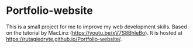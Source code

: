 # Portfolio-website

This is a small project for me to improve my web development skills. Based on the tutorial by MacLinz (https://youtu.be/xV7S8BhIeBo). It is hosted at https://rutagiedryte.github.io/Portfolio-website/.
